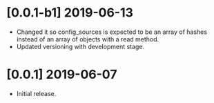 # [0.0.1-b1] 2019-06-13
- Changed it so config\_sources is expected to be an array of hashes instead of an array of objects with a read method.
- Updated versioning with development stage.

# [0.0.1] 2019-06-07
- Initial release.
